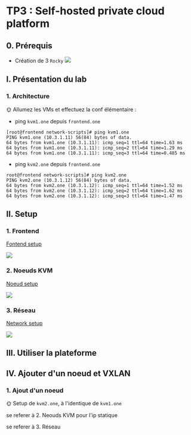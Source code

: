 # TP3 : Self-hosted private cloud platform
## 0. Prérequis
- Création de 3 `Rocky`
![](https://media3.giphy.com/media/v1.Y2lkPTc5MGI3NjExa3BkZGZqbzZza2N0N284MmpuNGVmMnh2eWg3ZXQ2a2E3aDdtOGQ1diZlcD12MV9pbnRlcm5hbF9naWZfYnlfaWQmY3Q9Zw/DSnBnPOAEYvV2YcaX1/giphy.gif)
## I. Présentation du lab
### 1. Architecture
🌞 Allumez les VMs et effectuez la conf élémentaire :
- ping `kvm1.one` depuis `frontend.one`
~~~
[root@frontend network-scripts]# ping kvm1.one
PING kvm1.one (10.3.1.11) 56(84) bytes of data.
64 bytes from kvm1.one (10.3.1.11): icmp_seq=1 ttl=64 time=1.63 ms
64 bytes from kvm1.one (10.3.1.11): icmp_seq=2 ttl=64 time=1.29 ms
64 bytes from kvm1.one (10.3.1.11): icmp_seq=3 ttl=64 time=0.485 ms
~~~
- ping `kvm2.one` depuis `frontend.one`
~~~
root@frontend network-scripts]# ping kvm2.one
PING kvm2.one (10.3.1.12) 56(84) bytes of data.
64 bytes from kvm2.one (10.3.1.12): icmp_seq=1 ttl=64 time=1.52 ms
64 bytes from kvm2.one (10.3.1.12): icmp_seq=2 ttl=64 time=1.62 ms
64 bytes from kvm2.one (10.3.1.12): icmp_seq=3 ttl=64 time=1.47 ms
~~~
## II. Setup
### 1. Frontend
[Fontend setup](https://github.com/themarant/CLOUD/blob/main/TP3/Fontend/)

![](https://media1.giphy.com/media/v1.Y2lkPTc5MGI3NjExZjA0bTFqdTM3MXVmamU2MGVva2RwNDE1dTQ2dWxkOXQ3NXlrOHZvZyZlcD12MV9naWZzX3NlYXJjaCZjdD1n/76gaWZqxxLwGMhhAMp/giphy.webp)

### 2. Noeuds KVM
[Noeud setup](https://github.com/themarant/CLOUD/blob/main/TP3/Noeuds/SETUP.md)

![](https://media1.giphy.com/media/v1.Y2lkPTc5MGI3NjExd3JlcnVobGFyMXRuYjFyMWN0YzZzcmdsbDh5NGpjYzdjNG92dzZsdiZlcD12MV9naWZzX3NlYXJjaCZjdD1n/j6MMHvVSIAzhAiP2IZ/200.webp)

### 3. Réseau

[Network setup](https://github.com/themarant/CLOUD/blob/main/TP3/Reseau/SETUP.md)

![](https://media1.tenor.com/m/NnpkTGoGoWgAAAAd/shocked-reading.gif)

## III. Utiliser la plateforme
## IV. Ajouter d'un noeud et VXLAN
### 1. Ajout d'un noeud
🌞 Setup de `kvm2.one`, à l'identique de `kvm1.one`

se referer à 2. Neouds KVM pour l'ip statique

se referer à 3. Réseau
~~~
